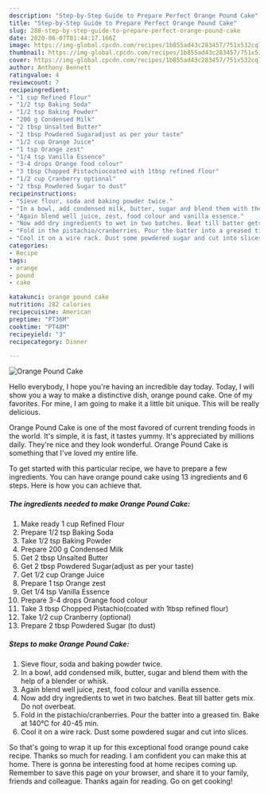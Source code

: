 ```yaml
---
description: "Step-by-Step Guide to Prepare Perfect Orange Pound Cake"
title: "Step-by-Step Guide to Prepare Perfect Orange Pound Cake"
slug: 288-step-by-step-guide-to-prepare-perfect-orange-pound-cake
date: 2020-06-07T01:44:17.166Z
image: https://img-global.cpcdn.com/recipes/1b855ad43c283457/751x532cq70/orange-pound-cake-recipe-main-photo.jpg
thumbnail: https://img-global.cpcdn.com/recipes/1b855ad43c283457/751x532cq70/orange-pound-cake-recipe-main-photo.jpg
cover: https://img-global.cpcdn.com/recipes/1b855ad43c283457/751x532cq70/orange-pound-cake-recipe-main-photo.jpg
author: Anthony Bennett
ratingvalue: 4
reviewcount: 7
recipeingredient:
- "1 cup Refined Flour"
- "1/2 tsp Baking Soda"
- "1/2 tsp Baking Powder"
- "200 g Condensed Milk"
- "2 tbsp Unsalted Butter"
- "2 tbsp Powdered Sugaradjust as per your taste"
- "1/2 cup Orange Juice"
- "1 tsp Orange zest"
- "1/4 tsp Vanilla Essence"
- "3-4 drops Orange food colour"
- "3 tbsp Chopped Pistachiocoated with 1tbsp refined flour"
- "1/2 cup Cranberry optional"
- "2 tbsp Powdered Sugar to dust"
recipeinstructions:
- "Sieve flour, soda and baking powder twice."
- "In a bowl, add condensed milk, butter, sugar and blend them with the help of a blender or whisk."
- "Again blend well juice, zest, food colour and vanilla essence."
- "Now add dry ingredients to wet in two batches. Beat till batter gets mix. Do not overbeat."
- "Fold in the pistachio/cranberries. Pour the batter into a greased tin. Bake at 140°C for 40-45 min."
- "Cool it on a wire rack. Dust some powdered sugar and cut into slices."
categories:
- Recipe
tags:
- orange
- pound
- cake

katakunci: orange pound cake 
nutrition: 282 calories
recipecuisine: American
preptime: "PT36M"
cooktime: "PT48M"
recipeyield: "3"
recipecategory: Dinner

---
```



![Orange Pound Cake](https://img-global.cpcdn.com/recipes/1b855ad43c283457/751x532cq70/orange-pound-cake-recipe-main-photo.jpg)

Hello everybody, I hope you're having an incredible day today. Today, I will show you a way to make a distinctive dish, orange pound cake. One of my favorites. For mine, I am going to make it a little bit unique. This will be really delicious.

Orange Pound Cake is one of the most favored of current trending foods in the world. It's simple, it is fast, it tastes yummy. It's appreciated by millions daily. They're nice and they look wonderful. Orange Pound Cake is something that I've loved my entire life.




To get started with this particular recipe, we have to prepare a few ingredients. You can have orange pound cake using 13 ingredients and 6 steps. Here is how you can achieve that.

<!--inarticleads1-->

##### The ingredients needed to make Orange Pound Cake:

1. Make ready 1 cup Refined Flour
1. Prepare 1/2 tsp Baking Soda
1. Take 1/2 tsp Baking Powder
1. Prepare 200 g Condensed Milk
1. Get 2 tbsp Unsalted Butter
1. Get 2 tbsp Powdered Sugar(adjust as per your taste)
1. Get 1/2 cup Orange Juice
1. Prepare 1 tsp Orange zest
1. Get 1/4 tsp Vanilla Essence
1. Prepare 3-4 drops Orange food colour
1. Take 3 tbsp Chopped Pistachio(coated with 1tbsp refined flour)
1. Take 1/2 cup Cranberry (optional)
1. Prepare 2 tbsp Powdered Sugar (to dust)




<!--inarticleads2-->

##### Steps to make Orange Pound Cake:

1. Sieve flour, soda and baking powder twice.
1. In a bowl, add condensed milk, butter, sugar and blend them with the help of a blender or whisk.
1. Again blend well juice, zest, food colour and vanilla essence.
1. Now add dry ingredients to wet in two batches. Beat till batter gets mix. Do not overbeat.
1. Fold in the pistachio/cranberries. Pour the batter into a greased tin. Bake at 140°C for 40-45 min.
1. Cool it on a wire rack. Dust some powdered sugar and cut into slices.




So that's going to wrap it up for this exceptional food orange pound cake recipe. Thanks so much for reading. I am confident you can make this at home. There is gonna be interesting food at home recipes coming up. Remember to save this page on your browser, and share it to your family, friends and colleague. Thanks again for reading. Go on get cooking!
